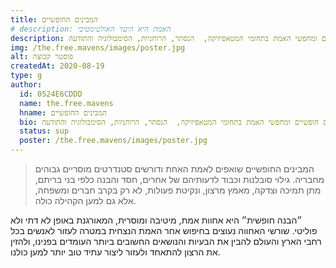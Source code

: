 ```yaml
---
title: המבינים החופשיים
# description: האמת היא היעד האולטימטיבי
description: המבינים החופשיים  מקדמים את העבודה הגדולה ומספקים גוף של ידע נרחב לחוקרים, הוגים חופשיים ומחפשי האמת בתחומי המטאפיזיקה,  הנסתר, הרוחניות, הסימבולוגיה והתודעה.
img: /the.free.mavens/images/poster.jpg
alt: פוסטר קבוצה
createdAt: 2020-08-19
type: g
author:
  id: 0524E6CDDD
  name: the.free.mavens
  hname: המבינים החופשיים
  bio: המבינים החופשיים  מקדמים את העבודה הגדולה ומספקים גוף של ידע נרחב לחוקרים, הוגים חופשיים ומחפשי האמת בתחומי המטאפיזיקה,  הנסתר, הרוחניות, הסימבולוגיה והתודעה.
  status: sup
  poster: /the.free.mavens/images/poster.jpg
---
```


> המבינים החופשיים שואפים לאמת האחת ודורשים סטנדרטים מוסריים גבוהים מחבריה.  גילוי סובלנות וכבוד לדעותיהם של אחרים, חסד והבנה כלפי בני בריתם, מתן תמיכה וצדקה, מאמץ מרצון, ונקיטת פעולות, לא רק בקרב חברים ומשפחה, אלא גם למען הקהילה כולה.

״הבנה חופשית״ היא אחוות אמת, מיטיבה ומוסרית, המאורגנת באופן לא דתי ולא פוליטי. שורשי האחווה נעוצים בחיפוש אחר האמת הנצחית במטרה לעזור לאנשים בכל רחבי הארץ והעולם להבין  את הבעיות והנושאים החשובים ביותר העומדים בפנינו, ולהזין את הרצון להתאחד ולעזור ליצור עתיד טוב יותר למען כולנו.

<!-- רישום לקבוצה נעשה באמצעות קוד ההזמנה והקישור המצורפים למטה - -->